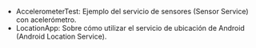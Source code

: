 - AccelerometerTest: Ejemplo del servicio de sensores (Sensor Service) con acelerómetro.
- LocationApp: Sobre cómo utilizar el servicio de ubicación de Android (Android Location Service).
